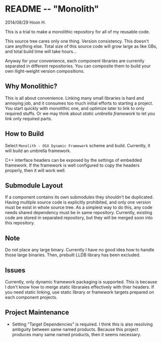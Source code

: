 README -- "Monolith"
====================
2014/08/29
Hoon H.








This is a trial to make a monolithic repository for all of 
my reusable code.

This source tree cares only one thing. Version consistency. 
This doesn't care anything else. Total size of this source 
code will grow large as like GBs, and total build time will
take hours...

Anyway for your convenience, each component libraries are 
currently separated in different repositories. You can 
composite them to build your own llight-weight version 
compositions.



Why Monolithic?
---------------
This is all about convenience. Linking many small libraries
is hard and annoying job, and it consumes too much initial
efforts to starting a project. You start quickly with 
monolithic one, and optimize later to link to only required
stuffs. Or we may think about *static umbrella framework*
to let you link only required parts.



How to Build
------------
Select `Monolith - OSX Dynamic Framework` scheme and build. 
Currently, it will build an umbrella framework.

C++ interface headers can be exposed by the settings of 
embedded framework. If the framework is well configured to
copy the headers properly, then it will work well.




Submodule Layout
----------------
If a component contains its own submodules they shouldn't be 
duplicated. Having multiple source code is explicitly 
prohibited, and only one version must be exist in whole 
source tree. As a simplest way to do this, any code needs
shared dependency must be in same repository. Currently, 
existing code are stored in separated repository, but they 
will be merged soon into this repository.



Note
----
Do not place any large binary. Currently I have no good idea 
how to handle those large binaries. Then, prebuilt LLDB 
library has been excluded.





Issues
------
Currently, only dynamic framework packaging is supported.
This is because I don't know how to merge static libraraies
effectively with thier headers.
If you need static linking, use static library or framework
targets prepared on each component projects.




Project Maintenance
-------------------

-	Setting "Target Dependencies" is required. I think this 
	is also resolving ambguity between same named products.
	Because this project produces many same named products,
	then it seems necessary.














